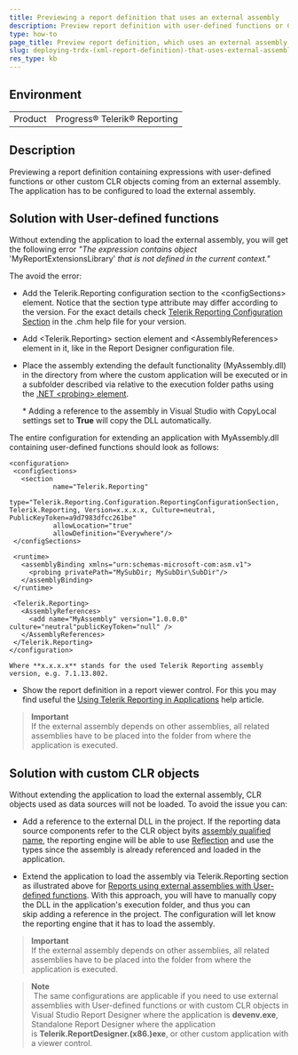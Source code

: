 ```yaml
---
title: Previewing a report definition that uses an external assembly
description: Preview report definition with user-defined functions or CLR objects defined in an external assembly
type: how-to
page_title: Preview report definition, which uses an external assembly with user-defined functions or CLR objects
slug: deploying-trdx-(xml-report-definition)-that-uses-external-assembly
res_type: kb
---
```


## Environment
<table>
	<tbody>
		<tr>
			<td>Product</td>
			<td>Progress® Telerik® Reporting</td>
		</tr>
	</tbody>
</table>

## Description

Previewing a report definition containing expressions with user-defined functions or other custom CLR objects coming from an external assembly. The application has to be configured to load the external assembly.
  
## Solution with User-defined functions

Without extending the application to load the external assembly, you will get the following error *"The expression contains object* 'MyReportExtensionsLibrary' *that is not defined in the current context."*

The avoid the error:

- Add the Telerik.Reporting configuration section to the \<configSections\> element. Notice that the section type attribute may differ according to the version. For the exact details check <a href="/configuring-telerik-reporting" target="_blank">Telerik Reporting Configuration Section</a> in the .chm help file for your version.

- Add \<Telerik.Reporting\> section element and \<AssemblyReferences\> element in it, like in the Report Designer configuration file.

- Place the assembly extending the default functionality (MyAssembly.dll) in the directory from where the custom application will be executed or in a subfolder described via relative to the execution folder paths using the <a href="http://msdn.microsoft.com/en-US/library/823z9h8w%28v=vs.80%29" target="_blank">.NET \<probing\> element</a>.

    \* Adding a reference to the assembly in Visual Studio with CopyLocal settings set to **True** will copy the DLL automatically.

  

The entire configuration for extending an application with MyAssembly.dll containing user-defined functions should look as follows:

```
<configuration>  
 <configSections>  
   <section 
           name="Telerik.Reporting"
           type="Telerik.Reporting.Configuration.ReportingConfigurationSection, Telerik.Reporting, Version=x.x.x.x, Culture=neutral, PublicKeyToken=a9d7983dfcc261be"  
           allowLocation="true"  
           allowDefinition="Everywhere"/>  
 </configSections>
  
 <runtime>  
   <assemblyBinding xmlns="urn:schemas-microsoft-com:asm.v1">  
     <probing privatePath="MySubDir; MySubDir\SubDir"/> 
   </assemblyBinding>  
 </runtime>
  
 <Telerik.Reporting>  
   <AssemblyReferences>  
     <add name="MyAssembly" version="1.0.0.0" culture="neutral"publicKeyToken="null" />  
   </AssemblyReferences>  
 </Telerik.Reporting> 
</configuration>
```

    Where **x.x.x.x** stands for the used Telerik Reporting assembly version, e.g. 7.1.13.802.  
  
- Show the report definition in a report viewer control. For this you may find useful the <a href="/report-viewers-overview" target="_blank">Using Telerik Reporting in Applications</a> help article.

> **Important**
> <br>
> If the external assembly depends on other assemblies, all related assemblies have to be placed into the folder from where the application is executed.
  
## Solution with custom CLR objects  

Without extending the application to load the external assembly, CLR objects used as data sources will not be loaded. To avoid the issue you can:

- Add a reference to the external DLL in the project. If the reporting data source components refer to the CLR object by ​its <a href="https://msdn.microsoft.com/en-us/library/system.type.assemblyqualifiedname%28v=vs.110%29.aspx" target="_blank">assembly qualified name</a>, the reporting engine will be able to use <a href="https://msdn.microsoft.com/en-us/library/f7ykdhsy%28v=vs.110%29.aspx" target="_blank">Reflection</a> and use the types since the assembly is already referenced and loaded in the application.

- Extend the application to load the assembly via Telerik.Reporting section as illustrated above for [Reports using external assemblies with User-defined functions](/knowledge-base/deploying-trdx-\(xml-report-definition\)-that-uses-external-assembly#reports-using-external-assemblies-with-user-defined-functions). With this approach, you will have to manually copy the DLL in the application's execution folder, and thus you can skip adding a reference in the project. The configuration will let know the reporting engine that it has to load the assembly.

> **Important**
> <br>
> If the external assembly depends on other assemblies, all related assemblies have to be placed into the folder from where the application is executed.  
    
	
> **Note**
> <br>
> The same configurations are applicable if you need to use external assemblies with User-defined functions or with custom CLR objects in Visual Studio Report Designer where the application is **devenv.exe**, Standalone Report Designer where the application is **Telerik.ReportDesigner.(x86.)exe**, or other custom application with a viewer control.



